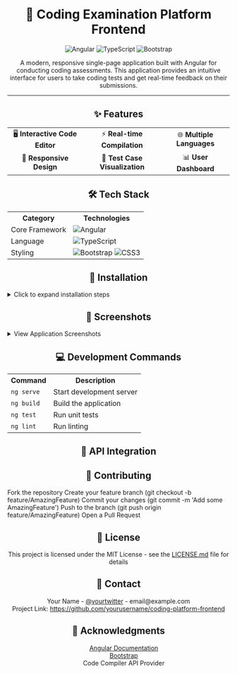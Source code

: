 <div align="center">
  <h1>🚀 Coding Examination Platform Frontend</h1>
  <p>
    <img src="https://img.shields.io/badge/Angular-DD0031?style=for-the-badge&logo=angular&logoColor=white" alt="Angular"/>
    <img src="https://img.shields.io/badge/TypeScript-007ACC?style=for-the-badge&logo=typescript&logoColor=white" alt="TypeScript"/>
    <img src="https://img.shields.io/badge/Bootstrap-563D7C?style=for-the-badge&logo=bootstrap&logoColor=white" alt="Bootstrap"/>
  </p>
  <p>A modern, responsive single-page application built with Angular for conducting coding assessments. This application provides an intuitive interface for users to take coding tests and get real-time feedback on their submissions.</p>
</div>
<hr>
<div align="center">
  <h2>✨ Features</h2>
</div>
<table align="center">
  <tr>
    <td align="center">🖥️ <b>Interactive Code Editor</b></td>
    <td align="center">⚡ <b>Real-time Compilation</b></td>
    <td align="center">🌐 <b>Multiple Languages</b></td>
  </tr>
  <tr>
    <td align="center">📱 <b>Responsive Design</b></td>
    <td align="center">🧪 <b>Test Case Visualization</b></td>
    <td align="center">📊 <b>User Dashboard</b></td>
  </tr>
</table>
<div align="center">
  <h2>🛠️ Tech Stack</h2>
</div>
<table align="center">
  <tr>
    <th>Category</th>
    <th>Technologies</th>
  </tr>
  <tr>
    <td>Core Framework</td>
    <td><img src="https://img.shields.io/badge/Angular-DD0031?style=flat&logo=angular&logoColor=white" alt="Angular"/></td>
  </tr>
  <tr>
    <td>Language</td>
    <td><img src="https://img.shields.io/badge/TypeScript-007ACC?style=flat&logo=typescript&logoColor=white" alt="TypeScript"/></td>
  </tr>
  <tr>
    <td>Styling</td>
    <td>
      <img src="https://img.shields.io/badge/Bootstrap-563D7C?style=flat&logo=bootstrap&logoColor=white" alt="Bootstrap"/>
      <img src="https://img.shields.io/badge/CSS3-1572B6?style=flat&logo=css3&logoColor=white" alt="CSS3"/>
    </td>
  </tr>
</table>
<div align="center">
  <h2>🔧 Installation</h2>
</div>
<details>
<summary>Click to expand installation steps</summary>
<ol>
<li>Clone the repository<br></li>
<code>git clone https://github.com/yourusername/coding-platform-frontend.git</code><br>
<code>cd coding-platform-frontend</code>
<li>Install dependencies<br></li>
<code>npm install</code>
<li>Start the development server<br></li>
<code>ng serve</code>
<li>Access the application at http://localhost:4200</li>
</ol>

</details>
<div align="center">
  <h2>📸 Screenshots</h2>
</div>
<details>
<summary>View Application Screenshots</summary>
<div align="center">
  <h3>Screenshot 1</h3>
  <img src="./screenshots/dashboard.png" alt="Dashboard" width="800"/>
  <p><i>Main dashboard showing available coding challenges and user progress</i></p>
  <h3>Code Editor Interface</h3>
  <img src="./screenshots/code-editor.png" alt="Code Editor" width="800"/>
  <p><i>Interactive code editor with syntax highlighting and test case panel</i></p>
  <h3>Results View</h3>
  <img src="./screenshots/results.png" alt="Results" width="800"/>
  <p><i>Detailed view of test case results and performance metrics</i></p>
  <h3>Mobile View</h3>
  <img src="./screenshots/mobile-view.png" alt="Mobile Interface" width="400"/>
  <p><i>Responsive design adaptation for mobile devices</i></p>
</div>
</details>
<div align="center">
  <h2>💻 Development Commands</h2>
</div>
<table align="center">
  <tr>
    <th>Command</th>
    <th>Description</th>
  </tr>
  <tr>
    <td><code>ng serve</code></td>
    <td>Start development server</td>
  </tr>
  <tr>
    <td><code>ng build</code></td>
    <td>Build the application</td>
  </tr>
  <tr>
    <td><code>ng test</code></td>
    <td>Run unit tests</td>
  </tr>
  <tr>
    <td><code>ng lint</code></td>
    <td>Run linting</td>
  </tr>
</table>
<div align="center">
  <h2>🔄 API Integration</h2>
</div>
<div align="center">
  <h2>🤝 Contributing</h2>
</div>

Fork the repository
Create your feature branch (git checkout -b feature/AmazingFeature)
Commit your changes (git commit -m 'Add some AmazingFeature')
Push to the branch (git push origin feature/AmazingFeature)
Open a Pull Request

<div align="center">
  <h2>📝 License</h2>
  <p>This project is licensed under the MIT License - see the <a href="LICENSE.md">LICENSE.md</a> file for details</p>
</div>
<div align="center">
  <h2>👥 Contact</h2>
  <p>
    Your Name - <a href="https://twitter.com/yourtwitter">@yourtwitter</a> - email@example.com
    <br>
    Project Link: <a href="https://github.com/yourusername/coding-platform-frontend">https://github.com/yourusername/coding-platform-frontend</a>
  </p>
</div>
<div align="center">
  <h2>🙏 Acknowledgments</h2>
  <ul style="list-style: none;">
    <li><a href="https://angular.io/docs">Angular Documentation</a></li>
    <li><a href="https://getbootstrap.com">Bootstrap</a></li>
    <li>Code Compiler API Provider</li>
  </ul>
</div>
